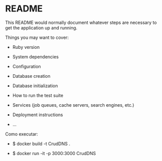 # README

This README would normally document whatever steps are necessary to get the
application up and running.

Things you may want to cover:

* Ruby version

* System dependencies

* Configuration

* Database creation

* Database initialization

* How to run the test suite

* Services (job queues, cache servers, search engines, etc.)

* Deployment instructions

* ...


Como executar:
* $ docker build -t CrudDNS .


* $ docker run -it -p 3000:3000 CrudDNS
